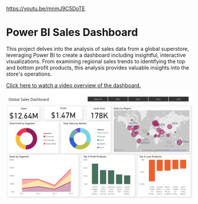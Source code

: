 https://youtu.be/mnmJ9C5DoTE

# Power BI Sales Dashboard

This project delves into the analysis of sales data from a global superstore, leveraging Power BI to create a dashboard including insightful, interactive visualizations. From examining regional sales trends to identifying the top and bottom profit products, this analysis provides valuable insights into the store's operations.

[Click here to watch a video overview of the dashboard.](https://youtu.be/mnmJ9C5DoTE)

![ ](sales_dashboard_image.png)